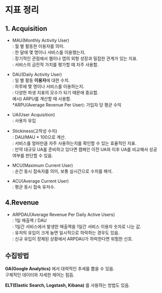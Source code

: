 ﻿# 지표 정리

## 1. Acquisition
- MAU(Monthly Activity User)  
 : 월 별 활동한 이용자를 의미.  
 : 한 달에 몇 명이나 서비스를 이용했는지.  
 : 장기적인 관점에서 웹이나 앱의 외형 성장과 밀접한 관계가 있는 지표.  
 : 서비스의 금전적 가치를 평가할 때 자주 사용함.  

- DAU(Daily Activity User)  
 : 일 별 활동 **이용자**에 대한 수치.  
 : 하루에 몇 명이나 서비스를 이용하는지.  
 : 다양한 파생 지표의 모수가 되기 때문에 중요함.  
 예시) ARPU를 계산할 때 사용함.  
 *ARPU(Average Revenue Per User): 가입자 당 평균 수익  

- UA(User Acquisition)  
: 사용자 유입  

- Stickiness(고착성 수치)  
: DAU/MAU * 100으로 계산.  
: 서비스를 얼마만큼 자주 사용하는지를 확인할 수 있는 효율적인 지표.  
: 만약 대규모 UA를 준비하고 있다면 캠페인 이전 UA와 이후 UA를 비교해서 성공여부를 판단할 수 있음.  

- MCU(Maximum Current User)  
: 순간 동시 접속자를 의미, 보통 실시간으로 수치를 해석.  

- ACU(Average Current User)  
: 평균 동시 접속 유저수.  

## 4.Revenue
- ARPDAU(Average Revenue Per Daily Active Users)  
: 1일 매출액 / DAU  
: 1일간 서비스에서 발생한 매출액을 1일간 서비스 이용자 숫자로 나눈 값.  
: 유저의 유입이 크게 늘면 일시적으로 하락하는 경우도 있음.  
: 신규 유입이 정체된 상황에서 ARPDAU가 하락한다면 위험한 신호.  


## 수집방법

**GA(Google Analytics)** 에서 대략적인 추세를 뽑을 수  있음.  
구체적인 데이터와 자세한 제어는 힘듬.

**ELT(Elastic Search, Logstash, Kibana)** 를 사용하는 방법도 있음.
